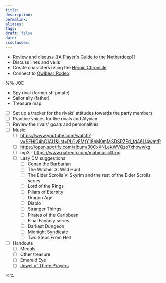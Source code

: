 ```yaml
---
title: 
description: 
permalink: 
aliases: 
tags: 
draft: false
date: 
cssclasses:
---
```

- Review and discuss [[A Player's Guide to the Netherdeep]] 
- Discuss lines and veils
- Create characters using the [Heroic Chronicle](https://www.dndbeyond.com/sources/dnd/egtw/character-options-subclasses#HeroicChronicle) 
- Connect to [Owlbear Rodeo](https://www.owlbear.rodeo/room/BaGN2KPVM902/TheHomeyLeaf) 

%%
JOE
- Spy rival (former shipmate)
- Sailor ally (father)
- Treasure map



- [ ] Set up a tracker for the rivals' attitudes towards the party members
- [ ] Practice voices for the rivals and Alyxian
- [ ] Review the rivals' goals and personalities
- [ ] Music 
	- [ ] https://www.youtube.com/watch?v=SFHiD4hG1AU&list=PLGvEMtY18bM0mMSDSRZEd_fqA6Ll4wmtP 
	- [ ] https://open.spotify.com/album/30CxXNLekWVQzo7xhowwkg
	- [ ] mp3 - https://www.patreon.com/mabmusicttrpg 
	- [ ] Lazy DM suggestions
		- [ ] Conan the Barbarian 
		- [ ] The Witcher 3: Wild Hunt 
		- [ ] The Elder Scrolls V: Skyrim and the rest of the Elder Scrolls series 
		- [ ] Lord of the Rings 
		- [ ] Pillars of Eternity 
		- [ ] Dragon Age 
		- [ ] Diablo 
		- [ ] Stranger Things 
		- [ ] Pirates of the Caribbean 
		- [ ] Final Fantasy series 
		- [ ] Darkest Dungeon 
		- [ ] Midnight Syndicate 
		- [ ] Two Steps From Hell
- [ ] Handouts
	- [ ] Medals
	- [ ] Other treasure
	- [ ] Emerald Eye
	- [ ] [Jewel of Three Prayers](https://www.dndbeyond.com/magic-items/4698481-jewel-of-three-prayers) 

%%